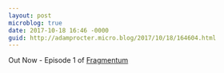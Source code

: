 ```yaml
---
layout: post
microblog: true
date: 2017-10-18 16:46 -0000
guid: http://adamprocter.micro.blog/2017/10/18/164604.html
---
```

Out Now - Episode 1 of [Fragmentum](http://fragmentum.adamprocter.co.uk/episode-1-microcasting-and-godot/)
